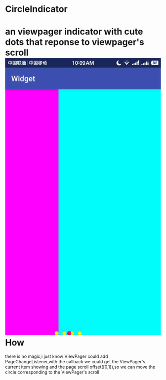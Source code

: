 # CircleIndicator
an viewpager indicator with cute dots that reponse to viewpager's scroll
![image](https://github.com/HirayClay/CircleIndicator/raw/master/app/static/shot.gif)
How
===
there is no magic,i just know ViewPager could add PageChangeListener,with the callback we could get the ViewPager's current item showing and the page scroll offset([0,1)),so we can move the circle corresponding to the ViewPager's scroll
